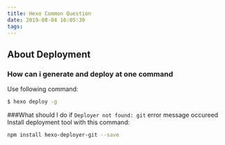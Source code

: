 ```yaml
---
title: Hexo Common Question
date: 2019-08-04 16:05:39
tags:
---
```


## About Deployment
### How can i generate and deploy at one command
Use following command:
```bash
$ hexo deploy -g
```

###What should I do if `Deployer not found: git` error message occureed
Install deployment tool with this command:
```bash
npm install hexo-deployer-git --save
```
